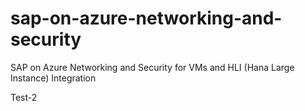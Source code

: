 # sap-on-azure-networking-and-security
SAP on Azure Networking and Security for VMs and HLI (Hana Large Instance) Integration

Test-2